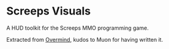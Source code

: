 # Screeps Visuals

A HUD toolkit for the Screeps MMO programming game.

Extracted from [Overmind](https://github.com/bencbartlett/Overmind), kudos to Muon for having written it.
